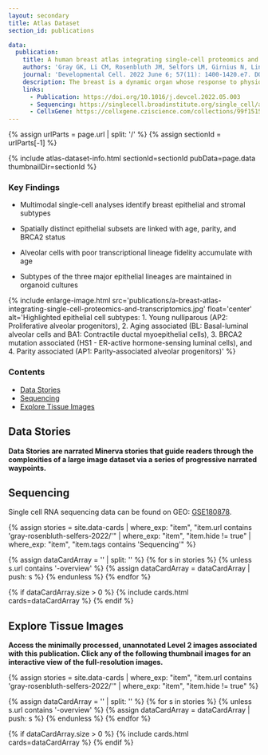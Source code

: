 ```yaml
---
layout: secondary
title: Atlas Dataset
section_id: publications

data:
  publication:
    title: A human breast atlas integrating single-cell proteomics and transcriptomics
    authors: 'Gray GK, Li CM, Rosenbluth JM, Selfors LM, Girnius N, Lin JR, Schackmann RCJ, Goh WL, Moore K, Shapiro HK, Mei S, DAndrea K, Nathanson KL, Sorger PK, Santagata S, Regev A, Garber JE, Dillon DA, and Brugge JS'
    journal: 'Developmental Cell. 2022 June 6; 57(11): 1400-1420.e7. DOI: [10.1016/j.devcel.2022.05.003](https://doi.org/10.1016/j.devcel.2022.05.003)'
    description: The breast is a dynamic organ whose response to physiological and pathophysiological conditions alters its disease susceptibility, yet the specific effects of these clinical variables on cell state remain poorly annotated. We present a unified, high-resolution breast atlas by integrating single-cell RNA-seq, mass cytometry, and cyclic immunofluorescence, encompassing a myriad of states. We define cell subtypes within the alveolar, hormone-sensing, and basal epithelial lineages, delineating associations of several subtypes with cancer risk factors, including age, parity, and BRCA2 germline mutation. Of particular interest is a subset of alveolar cells termed basal-luminal (BL) cells, which exhibit poor transcriptional lineage fidelity, accumulate with age, and carry a gene signature associated with basal-like breast cancer. We further utilize a medium-depletion approach to identify molecular factors regulating cell-subtype proportion in organoids. Together, these data are a rich resource to elucidate diverse mammary cell states.
    links:
      - Publication: https://doi.org/10.1016/j.devcel.2022.05.003
      - Sequencing: https://singlecell.broadinstitute.org/single_cell/app/studies?type=study&page=1&terms=Brugge
      - CellxGene: https://cellxgene.cziscience.com/collections/99f1515b-46a2-4bc4-94c3-f62659dc1eb4
---
```


{% assign urlParts = page.url | split: '/' %}
{% assign sectionId = urlParts[-1] %}

{% include atlas-dataset-info.html
    sectionId=sectionId
    pubData=page.data
    thumbnailDir=sectionId %}


### Key Findings
  - Multimodal single-cell analyses identify breast epithelial and stromal subtypes

  - Spatially distinct epithelial subsets are linked with age, parity, and BRCA2 status

  - Alveolar cells with poor transcriptional lineage fidelity accumulate with age

  - Subtypes of the three major epithelial lineages are maintained in organoid cultures

{% include enlarge-image.html src='publications/a-breast-atlas-integrating-single-cell-proteomics-and-transcriptomics.jpg' float='center' alt='Highlighted epithelial cell subtypes: 1. Young nulliparous (AP2:  Proliferative alveolar progenitors), 2. Aging associated (BL: Basal-luminal alveolar cells and BA1: Contractile ductal myoepithelial cells), 3. BRCA2 mutation associated (HS1 - ER-active hormone-sensing luminal cells), and 4. Parity associated (AP1: Parity-associated alveolar progenitors)' %}

### Contents
* [Data Stories](#data-stories)
* [Sequencing](#sequencing)
* [Explore Tissue Images](#explore-tissue-images)

## Data Stories
**Data Stories are narrated Minerva stories that guide readers through the complexities of a large image dataset via a series of progressive narrated waypoints.**

## Sequencing

Single cell RNA sequencing data can be found on GEO: [GSE180878](https://www.ncbi.nlm.nih.gov/geo/query/acc.cgi?acc=GSE180878).

{%
    assign stories = site.data-cards
    | where_exp: "item", "item.url contains 'gray-rosenbluth-selfers-2022/'"
    | where_exp: "item", "item.hide != true"
    | where_exp: "item", "item.tags contains 'Sequencing'"
%}

{% assign dataCardArray = '' | split: '' %}
{% for s in stories %}
  {% unless s.url contains '-overview' %}
    {% assign dataCardArray = dataCardArray | push: s %}
  {% endunless %}
{% endfor %}

{% if dataCardArray.size > 0 %}
  {% include cards.html cards=dataCardArray %}
{% endif %}

## Explore Tissue Images
**Access the minimally processed, unannotated Level 2 images associated with this publication. Click any of the following thumbnail images for an interactive view of the full-resolution images.**

{%
    assign stories = site.data-cards
    | where_exp: "item", "item.url contains 'gray-rosenbluth-selfers-2022/'"
    | where_exp: "item", "item.hide != true"
%}

{% assign dataCardArray = '' | split: '' %}
{% for s in stories %}
  {% unless s.url contains '-overview' %}
    {% assign dataCardArray = dataCardArray | push: s %}
  {% endunless %}
{% endfor %}

{% if dataCardArray.size > 0 %}
  {% include cards.html cards=dataCardArray %}
{% endif %}
